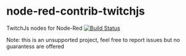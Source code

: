 # node-red-contrib-twitchjs
TwitchJs nodes for Node-Red
[![Build Status](https://travis-ci.org/emiliobool/node-red-contrib-twitchjs.svg?branch=master)](https://travis-ci.org/emiliobool/node-red-contrib-twitchjs)


Note: this is an unsupported project, feel free to report issues but no guarantess are offered

